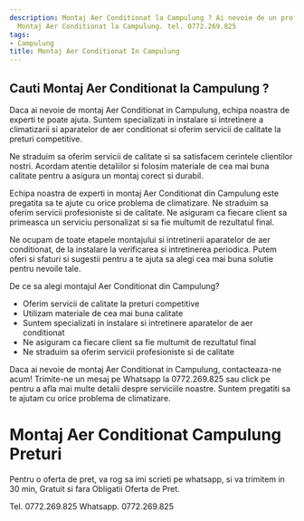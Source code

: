 ```yaml
---
description: Montaj Aer Conditionat la Campulung ? Ai nevoie de un profesionist in
  Montaj Aer Conditionat la Campulung. tel. 0772.269.825
tags:
- Campulung
title: Montaj Aer Conditionat In Campulung
---
```



## Cauti Montaj Aer Conditionat la Campulung ?

Daca ai nevoie de montaj Aer Conditionat in Campulung, echipa noastra de experti te poate ajuta. Suntem specializati in instalare si intretinere a climatizarii si aparatelor de aer conditionat si oferim servicii de calitate la preturi competitive. 

Ne straduim sa oferim servicii de calitate si sa satisfacem cerintele clientilor nostri. Acordam atentie detaliilor si folosim materiale de cea mai buna calitate pentru a asigura un montaj corect si durabil.

Echipa noastra de experti in montaj Aer Conditionat din Campulung este pregatita sa te ajute cu orice problema de climatizare. Ne straduim sa oferim servicii profesioniste si de calitate. Ne asiguram ca fiecare client sa primeasca un serviciu personalizat si sa fie multumit de rezultatul final.

Ne ocupam de toate etapele montajului si intretinerii aparatelor de aer conditionat, de la instalare la verificarea si intretinerea periodica. Putem oferi si sfaturi si sugestii pentru a te ajuta sa alegi cea mai buna solutie pentru nevoile tale.

De ce sa alegi montajul Aer Conditionat din Campulung?

* Oferim servicii de calitate la preturi competitive
* Utilizam materiale de cea mai buna calitate
* Suntem specializati in instalare si intretinere aparatelor de aer conditionat
* Ne asiguram ca fiecare client sa fie multumit de rezultatul final
* Ne straduim sa oferim servicii profesioniste si de calitate

Daca ai nevoie de montaj Aer Conditionat in Campulung, contacteaza-ne acum! Trimite-ne un mesaj pe Whatsapp la 0772.269.825 sau click pe <link> pentru a afla mai multe detalii despre serviciile noastre. Suntem pregatiti sa te ajutam cu orice problema de climatizare.

# Montaj Aer Conditionat Campulung Preturi
Pentru o oferta de pret, va rog sa imi scrieti pe whatsapp, si va trimitem in 30 min, Gratuit si fara Obligatii Oferta de Pret.

Tel. 0772.269.825
Whatsapp. 0772.269.825